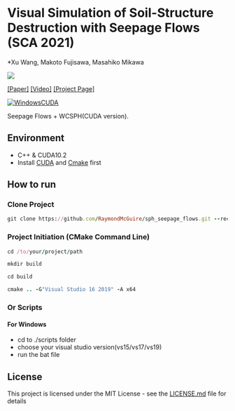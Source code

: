 # Visual Simulation of Soil-Structure Destruction with Seepage Flows (SCA 2021)

*Xu Wang, Makoto Fujisawa, Masahiko Mikawa

![](./pics/teaser.png)

[[Paper]](https://) [[Video]](https://www.youtube.com/embed/zn_mha57URI) [[Project Page]](https://raymondmcguire.github.io/seepage_flow/)

[![WindowsCUDA](https://github.com/RaymondMcGuire/sph_seepage_flows/actions/workflows/WindowsCUDA.yml/badge.svg?branch=main)](https://github.com/RaymondMcGuire/sph_seepage_flows/actions/workflows/WindowsCUDA.yml)

Seepage Flows + WCSPH(CUDA version).

## Environment

- C++ & CUDA10.2
- Install [CUDA](https://developer.nvidia.com/cuda-downloads) and [Cmake](https://cmake.org/download/) first

## How to run

### Clone Project

```rb
git clone https://github.com/RaymondMcGuire/sph_seepage_flows.git --recursive
```

### Project Initiation (CMake Command Line)

```rb
cd /to/your/project/path
```

```rb
mkdir build
```

```rb
cd build
```

```rb
cmake .. -G"Visual Studio 16 2019" -A x64
```

### Or Scripts

#### For Windows

- cd to ./scripts folder
- choose your visual studio version(vs15/vs17/vs19)
- run the bat file

## License

This project is licensed under the MIT License - see the [LICENSE.md](LICENSE) file for details
